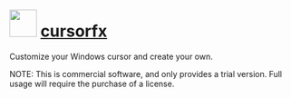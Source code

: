 ﻿# <img src="https://rawcdn.githack.com/virtualex-itv/chocolatey-packages/f8276f56c973ad8a4a524340be1f8f925db362c1/icons/cursorfx.png" width="48" height="48"/> [cursorfx](https://community.chocolatey.org/packages/cursorfx)

Customize your Windows cursor and create your own.

NOTE: This is commercial software, and only provides a trial version. Full usage will require the purchase of a license.
